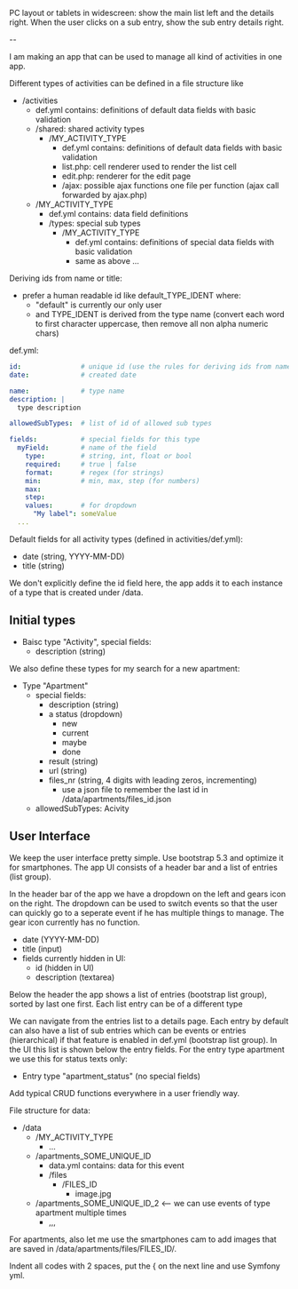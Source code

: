 
PC layout or tablets in widescreen: show the main list left and the details right. When the user clicks on a sub entry, show the sub entry details right.

 --

I am making an app that can be used to manage all kind of activities in one app.

Different types of activities can be defined in a file structure like

- /activities
  - def.yml contains: definitions of default data fields with basic validation
  - /shared: shared activity types
    - /MY_ACTIVITY_TYPE
      - def.yml contains: definitions of default data fields with basic validation
      - list.php: cell renderer used to render the list cell
      - edit.php: renderer for the edit page
      - /ajax: possible ajax functions one file per function (ajax call forwarded by ajax.php)
  - /MY_ACTIVITY_TYPE
    - def.yml contains: data field definitions
    - /types: special sub types
      - /MY_ACTIVITY_TYPE
        - def.yml contains: definitions of special data fields with basic validation
        - same as above ...

Deriving ids from name or title:

- prefer a human readable id like default_TYPE_IDENT where:
  - "default" is currently our only user
  - and TYPE_IDENT is derived from the type name (convert each word to first character uppercase, then remove all non alpha numeric chars)

def.yml:

```yml
id:               # unique id (use the rules for deriving ids from name)
date:             # created date

name:             # type name
description: |
  type description

allowedSubTypes:  # list of id of allowed sub types

fields:           # special fields for this type
  myField:        # name of the field
    type:         # string, int, float or bool
    required:     # true | false
    format:       # regex (for strings)
    min:          # min, max, step (for numbers)
    max: 
    step: 
    values:       # for dropdown
      "My label": someValue 
  ...
```

Default fields for all activity types (defined in activities/def.yml):

- date (string, YYYY-MM-DD)
- title (string)

We don't explicitly define the id field here, the app adds it to each instance of a type that is created under /data.

## Initial types

- Baisc type "Activity", special fields:
  - description (string)

We also define these types for my search for a new apartment:

- Type "Apartment"
  - special fields:
    - description (string)
    - a status (dropdown)
      - new
      - current
      - maybe
      - done
    - result (string)
    - url (string)
    - files_nr (string, 4 digits with leading zeros, incrementing)
      - use a json file to remember the last id in /data/apartments/files_id.json
  - allowedSubTypes: Acivity

## User Interface

We keep the user interface pretty simple. Use bootstrap 5.3 and optimize it for smartphones. The app UI consists of a header bar and a list of entries (list group).

In the header bar of the app we have a dropdown on the left and gears icon on the right. The dropdown can be used to switch events so that the user can quickly go to a seperate event if he has multiple things to manage. The gear icon currently has no function. 

  - date (YYYY-MM-DD)
  - title (input)
  - fields currently hidden in UI:
    - id (hidden in UI)
    - description (textarea)

Below the header the app shows a list of entries (bootstrap list group), sorted by last one first. Each list entry can be of a different type

We can navigate from the entries list to a details page. Each entry by default can also have a list of sub entries which can be events or entries (hierarchical) if that feature is enabled in def.yml (bootstrap list group). In the UI this list is shown below the entry fields. For the entry type apartment we use this for status texts only:

- Entry type "apartment_status" (no special fields)

Add typical CRUD functions everywhere in a user friendly way.

File structure for data:

- /data
  - /MY_ACTIVITY_TYPE
    - ...
  - /apartments_SOME_UNIQUE_ID
    - data.yml contains: data for this event
    - /files
      - /FILES_ID
        - image.jpg
  - /apartments_SOME_UNIQUE_ID_2  <-- we can use events of type apartment multiple times
    - ,,,

For apartments, also let me use the smartphones cam to add images that are saved in /data/apartments/files/FILES_ID/.

Indent all codes with 2 spaces, put the { on the next line and use Symfony yml.
